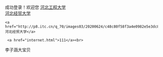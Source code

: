 
<html>
<head>
<meta charset="UTF-8">
<title>Insert title here</title>
</head>
<body>
成功登录！欢迎您
    <a href="http://www.hebeu.edu.cn/">河北工程大学</a><br>
    <a href="http://p8.itc.cn/q_70/images03/20200624/c48c80f58f3a4e0982e5e3dc89ed6a0d.jpeg">河北经贸大学</a>
    
    
    <a href="http://p8.itc.cn/q_70/images03/20200624/c48c80f58f3a4e0982e5e3dc89ed6a0d.jpeg">河北经贸大学</a>
    
     <a href="internet.html">111</a><br>    
</body>
</html>
李子涵大宝贝
